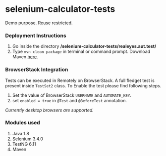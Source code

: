 # selenium-calculator-tests
Demo purpose. Reuse restricted.

### Deployment Instructions
1. Go inside the directory **/selenium-calculator-tests/realeyes.aut.test/**
2. Type `mvn clean package` in terminal or command prompt.
Download Maven [here](https://maven.apache.org/download.cgi).

### BrowserStack Integration
Tests can be executed in Remotely on BrowserStack. A full fledget test is present inside `TestSet2` class. To Enable the test please find following steps.

1. Set the value of BrowserStack `USERNAME` and `AUTOMATE_KEY`. 
2. set `enabled = true` in `@Test` and `@BeforeTest` annotation.

_Currently desktop browsers are supported._

### Modules used
1. Java 1.8
2. Selenium 3.4.0
3. TestNG 6.11
4. Maven
